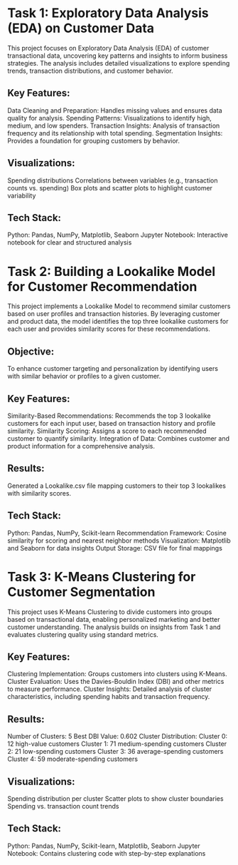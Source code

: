 # Task 1: Exploratory Data Analysis (EDA) on Customer Data
This project focuses on Exploratory Data Analysis (EDA) of customer transactional data, uncovering key patterns and insights to inform business strategies. The analysis includes detailed visualizations to explore spending trends, transaction distributions, and customer behavior.

## Key Features:
Data Cleaning and Preparation: Handles missing values and ensures data quality for analysis.
Spending Patterns: Visualizations to identify high, medium, and low spenders.
Transaction Insights: Analysis of transaction frequency and its relationship with total spending.
Segmentation Insights: Provides a foundation for grouping customers by behavior.

## Visualizations:
Spending distributions
Correlations between variables (e.g., transaction counts vs. spending)
Box plots and scatter plots to highlight customer variability

## Tech Stack:
Python: Pandas, NumPy, Matplotlib, Seaborn
Jupyter Notebook: Interactive notebook for clear and structured analysis


# Task 2: Building a Lookalike Model for Customer Recommendation
This project implements a Lookalike Model to recommend similar customers based on user profiles and transaction histories. By leveraging customer and product data, the model identifies the top three lookalike customers for each user and provides similarity scores for these recommendations.

## Objective:
To enhance customer targeting and personalization by identifying users with similar behavior or profiles to a given customer.

## Key Features:
Similarity-Based Recommendations: Recommends the top 3 lookalike customers for each input user, based on transaction history and profile similarity.
Similarity Scoring: Assigns a score to each recommended customer to quantify similarity.
Integration of Data: Combines customer and product information for a comprehensive analysis.

## Results:
Generated a Lookalike.csv file mapping customers to their top 3 lookalikes with similarity scores.

## Tech Stack:
Python: Pandas, NumPy, Scikit-learn
Recommendation Framework: Cosine similarity for scoring and nearest neighbor methods
Visualization: Matplotlib and Seaborn for data insights
Output Storage: CSV file for final mappings

# Task 3: K-Means Clustering for Customer Segmentation
This project uses K-Means Clustering to divide customers into groups based on transactional data, enabling personalized marketing and better customer understanding. The analysis builds on insights from Task 1 and evaluates clustering quality using standard metrics.

## Key Features:
Clustering Implementation: Groups customers into clusters using K-Means.
Cluster Evaluation: Uses the Davies-Bouldin Index (DBI) and other metrics to measure performance.
Cluster Insights: Detailed analysis of cluster characteristics, including spending habits and transaction frequency.

## Results:
Number of Clusters: 5
Best DBI Value: 0.602
Cluster Distribution:
Cluster 0: 12 high-value customers
Cluster 1: 71 medium-spending customers
Cluster 2: 21 low-spending customers
Cluster 3: 36 average-spending customers
Cluster 4: 59 moderate-spending customers

## Visualizations:
Spending distribution per cluster
Scatter plots to show cluster boundaries
Spending vs. transaction count trends

## Tech Stack:
Python: Pandas, NumPy, Scikit-learn, Matplotlib, Seaborn
Jupyter Notebook: Contains clustering code with step-by-step explanations
